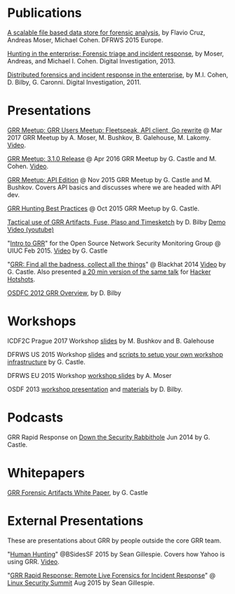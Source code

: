 # Publications

[A scalable file based data store for forensic
analysis](https://storage.googleapis.com/docs.grr-response.com/scalable_datastore.pdf),
by Flavio Cruz, Andreas Moser, Michael Cohen. DFRWS 2015 Europe.

[Hunting in the enterprise: Forensic triage and incident
response](https://storage.googleapis.com/docs.grr-response.com/MoserCohenHunting.pdf),
by Moser, Andreas, and Michael I. Cohen. Digital Investigation, 2013.

[Distributed forensics and incident response in the
enterprise](https://storage.googleapis.com/docs.grr-response.com/distributed_forensics.pdf),
by M.I. Cohen, D. Bilby, G. Caronni. Digital Investigation, 2011.

# Presentations

[GRR Meetup: GRR Users Meetup: Fleetspeak, API client, Go
rewrite](https://drive.google.com/file/d/0Bzniab0ILSg6RkdyUGZYOGtuX1U/view)
@ Mar 2017 GRR Meetup by A. Moser, M. Bushkov, B. Galehouse, M. Lakomy.
[Video](https://youtu.be/SIvf7-Lzp2M).

[GRR Meetup: 3.1.0
Release](https://drive.google.com/file/d/0BzuOLwDAeI1IaGZnbHJWSUhHXzg/view?pageId=113082118196076170073)
@ Apr 2016 GRR Meetup by G. Castle and M. Cohen.
[Video](https://youtu.be/SIvf7-Lzp2M).

[GRR Meetup: API
Edition](https://storage.googleapis.com/docs.grr-response.com/GRR%20Meetup-%20API%20Edition%20Nov%202015.pdf)
@ Nov 2015 GRR Meetup by G. Castle and M. Bushkov. Covers API basics and
discusses where we are headed with API dev.

[GRR Hunting Best
Practices](https://storage.googleapis.com/docs.grr-response.com/GRR%20Hunting%20for%20meetup%20Oct%202015.pdf)
@ Oct 2015 GRR Meetup by G. Castle.

[Tactical use of GRR Artifacts, Fuse, Plaso and
Timesketch](https://storage.googleapis.com/docs.grr-response.com/ACSC%202015-%20Defending%20the%20Gibson%20in%202015.pdf)
by D. Bilby [Demo Video
(youtube)](https://www.youtube.com/watch?v=JciAp0uB7AY)

"[Intro to
GRR](https://storage.googleapis.com/docs.grr-response.com/OpenNSM_GRR_Presentation_Feb_2015.pdf)"
for the Open Source Network Security Monitoring Group @ UIUC Feb 2015.
[Video](https://www.youtube.com/watch?v=ZAXtCMspgY0) by G. Castle

"[GRR: Find all the badness, collect all the
things](https://storage.googleapis.com/docs.grr-response.com/GRR_Blackhat_2014_Greg_Castle.pdf)"
@ Blackhat 2014 [Video](http://www.youtube.com/watch?v=DudGrSv26NY) by
G. Castle. Also presented [a 20 min version of the same
talk](https://youtu.be/eLehQ3QmdEA) for [Hacker
Hotshots](https://www.concise-courses.com/past/).

[OSDFC 2012 GRR
Overview](https://storage.googleapis.com/docs.grr-response.com/GRR%20Rapid%20Response%20-%20OSFC%202012.pdf),
by D. Bilby

# Workshops

ICDF2C Prague 2017 Workshop
[slides](https://drive.google.com/file/d/0Bzniab0ILSg6dkZHd2ZXMDN4UGs/view?usp=sharing)
by M. Bushkov and B. Galehouse

DFRWS US 2015 Workshop
[slides](https://storage.googleapis.com/docs.grr-response.com/GRR_Workshop_DFRWS_US_2015.pdf)
and [scripts to setup your own workshop
infrastructure](https://github.com/destijl/grr-workshop-setup) by G.
Castle.

DFRWS EU 2015 Workshop [workshop
slides](https://storage.googleapis.com/docs.grr-response.com/GRR%20DFRWS%20EU%20Workshop%202015%20Export.pdf)
by A. Moser

OSDF 2013 [workshop
presentation](https://storage.googleapis.com/docs.grr-response.com/GRR%20OSDF%20Workshop%202013.pdf)
and [materials](osdf2013workshop.md) by D. Bilby.

# Podcasts

GRR Rapid Response on [Down the Security
Rabbithole](http://podcast.wh1t3rabbit.net/dtr-episode-98-grr-grr-rapid-response-0)
Jun 2014 by G. Castle.

# Whitepapers

[GRR Forensic Artifacts White
Paper](https://storage.googleapis.com/docs.grr-response.com/GRR_Artifacts_Whitepaper_Blackhat2014_Greg_Castle.pdf),
by G. Castle

# External Presentations

These are presentations about GRR by people outside the core GRR team.

"[Human
Hunting](https://github.com/pidydx/slides/blob/markdown/HumanHunting.pdf)"
@BSidesSF 2015 by Sean Gillespie. Covers how Yahoo is using GRR.
[Video](https://www.youtube.com/watch?v=4qCvx3SnAm4).

"[GRR Rapid Response: Remote Live Forensics for Incident
Response](http://kernsec.org/files/lss2015/GRR.pdf)" @ [Linux Security
Summit](http://kernsec.org/wiki/index.php/Linux_Security_Summit_2015)
Aug 2015 by Sean Gillespie.

